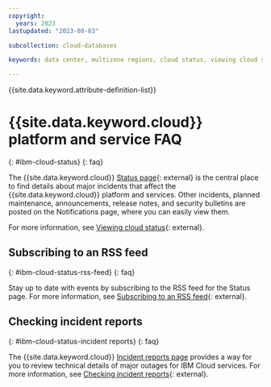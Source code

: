 ```yaml
---
copyright:
  years: 2023
lastupdated: "2023-08-03"

subcollection: cloud-databases

keywords: data center, multizone regions, cloud status, viewing cloud status, incident, information, notification, find, updates, incident report, rss, status

---
```


{{site.data.keyword.attribute-definition-list}}

# {{site.data.keyword.cloud}} platform and service FAQ
{: #ibm-cloud-status}
{: faq}

The {{site.data.keyword.cloud}} [Status page](https://cloud.ibm.com/status){: external} is the central place to find details about major incidents that affect the {{site.data.keyword.cloud}} platform and services. Other incidents, planned maintenance, announcements, release notes, and security bulletins are posted on the Notifications page, where you can easily view them.

For more information, see [Viewing cloud status](https://cloud.ibm.com/docs/get-support?topic=get-support-viewing-cloud-status){: external}.

## Subscribing to an RSS feed
{: #ibm-cloud-status-rss-feed}
{: faq}

Stay up to date with events by subscribing to the RSS feed for the Status page. For more information, see [Subscribing to an RSS feed](/docs/get-support?topic=get-support-viewing-cloud-status#subscribing-rss-feed){: external}.

## Checking incident reports
{: #ibm-cloud-status-incident reports}
{: faq}

The {{site.data.keyword.cloud}} [Incident reports page](/docs/get-support?topic=get-support-viewing-cloud-status#status-incident-report) provides a way for you to review technical details of major outages for IBM Cloud services. For more information, see [Checking incident reports](/docs/get-support?topic=get-support-viewing-cloud-status#status-incident-report){: external}.
